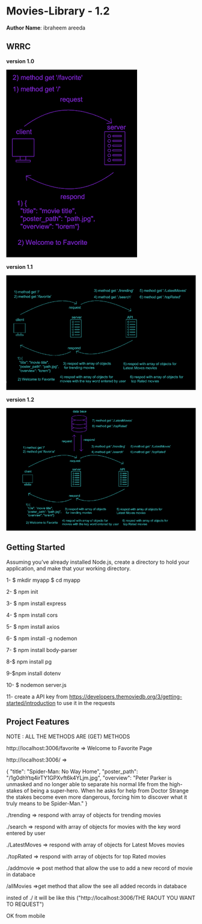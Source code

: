# Movies-Library - 1.2


**Author Name**: ibraheem areeda

## WRRC
**version 1.0**

![](./WRRC.PNG)


**version 1.1**

![](./vvvvvvvv.PNG)

**version 1.2**

![](./wrrc3.PNG)

## Getting Started
Assuming you’ve already installed Node.js, create a directory to hold your application, and make that your working directory.





1- $ mkdir myapp
   $ cd myapp

2- $ npm init

3- $ npm install express

4- $ npm install cors

5- $ npm install axios

6- $ npm install -g nodemon

7- $ npm install body-parser

8-$ npm install pg

9-$npm install dotenv

10- $ nodemon server.js


11- create a API key from https://developers.themoviedb.org/3/getting-started/introduction
to use it in the requests

## Project Features

NOTE : ALL THE METHODS ARE (GET) METHODS

http://localhost:3006/favorite => Welcome to Favorite Page


http://localhost:3006/ => 

{
  "title": "Spider-Man: No Way Home",
  "poster_path": "/1g0dhYtq4irTY1GPXvft6k4YLjm.jpg",
  "overview": "Peter Parker is unmasked and no longer able to separate his normal life from the high-stakes of being a super-hero. When he asks for help from Doctor Strange the stakes become even more dangerous, forcing him to discover what it truly means to be Spider-Man."
}



./trending => respond with array of objects for trending movies

./search => respond with array of objects for movies with the key word entered by user

./LatestMoves => respond with array of objects for Latest Moves movies

./topRated => respond with array of objects for top Rated movies

./addmovie => post method that allow the use to add a new record of movie in databace 

/allMovies =>get method that allow the see all added records in databace 




insted of ./ it will be like this
("http://localhost:3006/THE RAOUT YOU WANT TO REQUEST")

OK from mobile 


